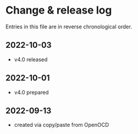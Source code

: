 # Change & release log

Entries in this file are in reverse chronological order.

## 2022-10-03

* v4.0 released

## 2022-10-01

* v4.0 prepared

## 2022-09-13

* created via copy/paste from OpenOCD
